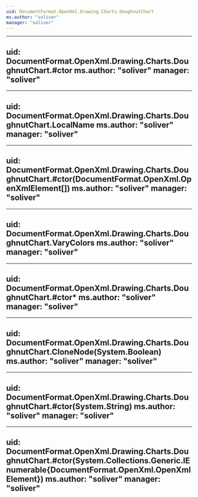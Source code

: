 ```yaml
---
uid: DocumentFormat.OpenXml.Drawing.Charts.DoughnutChart
ms.author: "soliver"
manager: "soliver"
---
```


---
uid: DocumentFormat.OpenXml.Drawing.Charts.DoughnutChart.#ctor
ms.author: "soliver"
manager: "soliver"
---

---
uid: DocumentFormat.OpenXml.Drawing.Charts.DoughnutChart.LocalName
ms.author: "soliver"
manager: "soliver"
---

---
uid: DocumentFormat.OpenXml.Drawing.Charts.DoughnutChart.#ctor(DocumentFormat.OpenXml.OpenXmlElement[])
ms.author: "soliver"
manager: "soliver"
---

---
uid: DocumentFormat.OpenXml.Drawing.Charts.DoughnutChart.VaryColors
ms.author: "soliver"
manager: "soliver"
---

---
uid: DocumentFormat.OpenXml.Drawing.Charts.DoughnutChart.#ctor*
ms.author: "soliver"
manager: "soliver"
---

---
uid: DocumentFormat.OpenXml.Drawing.Charts.DoughnutChart.CloneNode(System.Boolean)
ms.author: "soliver"
manager: "soliver"
---

---
uid: DocumentFormat.OpenXml.Drawing.Charts.DoughnutChart.#ctor(System.String)
ms.author: "soliver"
manager: "soliver"
---

---
uid: DocumentFormat.OpenXml.Drawing.Charts.DoughnutChart.#ctor(System.Collections.Generic.IEnumerable{DocumentFormat.OpenXml.OpenXmlElement})
ms.author: "soliver"
manager: "soliver"
---
